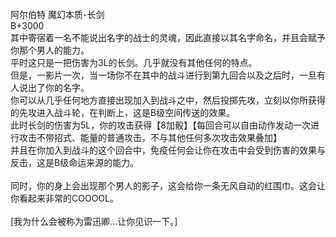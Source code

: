 <title>阿尔伯特</title>
<meta name="GENERATOR" content="WinCHM">
<meta http-equiv="Content-Type" content="text/html; charset=gb2312">
<br>阿尔伯特  魔幻本质-长剑
<br>B+3000
<br>其中寄宿着一名不能说出名字的战士的灵魂，因此直接以其名字命名，并且会赋予你那个男人的能力。
<br>平时这只是一把伤害为3L的长剑。几乎就没有其他任何的特点。
<br>但是，一影片一次，当一场你不在其中的战斗进行到第九回合以及之后时，一旦有人说出了你的名字。
<br>你可以从几乎任何地方直接出现加入到战斗之中，然后投掷先攻，立刻以你所获得的先攻进入战斗轮，在判断上，这是B级空间传送的效果。
<br>此时长剑的伤害为5L，你的攻击获得【8加骰】【每回合可以自由动作发动一次进行攻击不带招式、能量的普通攻击，不与其他任何多次攻击效果叠加】
<br>并且在你加入到战斗的这个回合中，免疫任何会让你在攻击中会受到伤害的效果与反击，这是B级命运来源的能力。
<br>
<br>同时，你的身上会出现那个男人的影子，这会给你一条无风自动的红围巾。这会让你看起来非常的COOOOL。
<br>
<br>[我为什么会被称为雷迅卿…让你见识一下。]
<br>